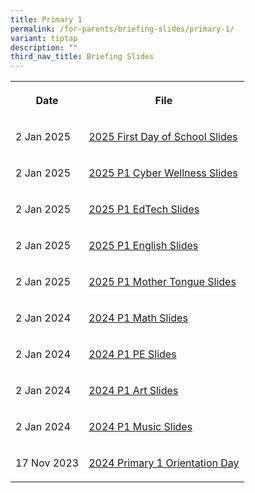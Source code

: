 ```yaml
---
title: Primary 1
permalink: /for-parents/briefing-slides/primary-1/
variant: tiptap
description: ""
third_nav_title: Briefing Slides
---
```

<table style="minWidth: 50px">
<colgroup>
<col>
<col>
</colgroup>
<tbody>
<tr>
<th rowspan="1" colspan="1">
<p>Date</p>
</th>
<th rowspan="1" colspan="1">
<p>File</p>
</th>
</tr>
<tr>
<td rowspan="1" colspan="1">
<p>2 Jan 2025</p>
</td>
<td rowspan="1" colspan="1">
<p><a href="https://for.edu.sg/2025firstdayofschoolp1" rel="noopener nofollow" target="_blank">2025 First Day of School Slides</a>
</p>
</td>
</tr>
<tr>
<td rowspan="1" colspan="1">
<p>2 Jan 2025</p>
</td>
<td rowspan="1" colspan="1">
<p><a href="https://for.edu.sg/2025firstdaycwbriefingp1" rel="noopener nofollow" target="_blank">2025 P1 Cyber Wellness Slides</a>
</p>
</td>
</tr>
<tr>
<td rowspan="1" colspan="1">
<p>2 Jan 2025</p>
</td>
<td rowspan="1" colspan="1">
<p><a href="https://for.edu.sg/2025firstdayedtechp1" rel="noopener nofollow" target="_blank">2025 P1 EdTech Slides</a>
</p>
</td>
</tr>
<tr>
<td rowspan="1" colspan="1">
<p>2 Jan 2025</p>
</td>
<td rowspan="1" colspan="1">
<p><a href="https://for.edu.sg/2025firstdayelbriefingp1" rel="noopener nofollow" target="_blank">2025 P1 English Slides</a>
</p>
</td>
</tr>
<tr>
<td rowspan="1" colspan="1">
<p>2 Jan 2025</p>
</td>
<td rowspan="1" colspan="1">
<p><a href="https://for.edu.sg/2025firstdaymtbriefingp1" rel="noopener nofollow" target="_blank">2025 P1 Mother Tongue Slides</a>
</p>
</td>
</tr>
<tr>
<td rowspan="1" colspan="1">
<p>2 Jan 2024</p>
</td>
<td rowspan="1" colspan="1">
<p><a href="/files/2024 P1 First day of school/2024_P1_Orientation_Math_Briefing_Slides__Hall_Segment_.pdf" rel="noopener noreferrer nofollow" target="_blank">2024 P1 Math Slides</a>
</p>
</td>
</tr>
<tr>
<td rowspan="1" colspan="1">
<p>2 Jan 2024</p>
</td>
<td rowspan="1" colspan="1">
<p><a href="/files/2024 P1 First day of school/2024_P1_PE_Curriculum_Briefing_Slides.pdf" rel="noopener noreferrer nofollow" target="_blank">2024 P1 PE Slides</a>
</p>
</td>
</tr>
<tr>
<td rowspan="1" colspan="1">
<p>2 Jan 2024</p>
</td>
<td rowspan="1" colspan="1">
<p><a href="/files/2024 P1 First day of school/2024_P1_Slides_for_Art.pdf" rel="noopener noreferrer nofollow" target="_blank">2024 P1 Art Slides</a>
</p>
</td>
</tr>
<tr>
<td rowspan="1" colspan="1">
<p>2 Jan 2024</p>
</td>
<td rowspan="1" colspan="1">
<p><a href="/files/2024 P1 First day of school/2024_P1_Music_Curriculum_Briefing_Slides.pdf" rel="noopener noreferrer nofollow" target="_blank">2024 P1 Music Slides</a>
</p>
</td>
</tr>
<tr>
<td rowspan="1" colspan="1">
<p>17 Nov 2023</p>
</td>
<td rowspan="1" colspan="1">
<p><a href="https://for.edu.sg/2024-p1-orientationday-sharing" rel="noopener noreferrer nofollow" target="_blank">2024 Primary 1 Orientation Day</a>
</p>
</td>
</tr>
</tbody>
</table>
<p></p>